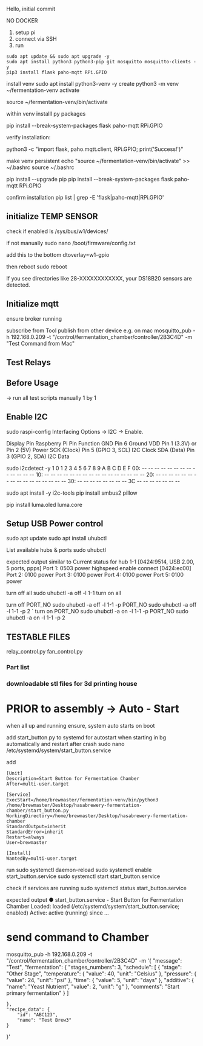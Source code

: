 Hello,
initial commit

NO DOCKER

1. setup pi
2. connect via SSH
3. run 

````
sudo apt update && sudo apt upgrade -y
sudo apt install python3 python3-pip git mosquitto mosquitto-clients -y
pip3 install flask paho-mqtt RPi.GPIO
````


install venv
sudo apt install python3-venv -y
create 
python3 -m venv ~/fermentation-venv
activate

source ~/fermentation-venv/bin/activate

within venv installl py packages 

pip install --break-system-packages flask paho-mqtt RPi.GPIO

verify installation:

python3 -c "import flask, paho.mqtt.client, RPi.GPIO; print('Success!')"

make venv persistent
echo "source ~/fermentation-venv/bin/activate" >> ~/.bashrc
source ~/.bashrc

pip install --upgrade pip
pip install --break-system-packages flask paho-mqtt RPi.GPIO

confirm installation
pip list | grep -E 'flask|paho-mqtt|RPi.GPIO'

## initialize TEMP SENSOR
check if enabled
ls /sys/bus/w1/devices/


if not manually
sudo nano /boot/firmware/config.txt

add this to the bottom
dtoverlay=w1-gpio

then reboot
sudo reboot

If you see directories like 28-XXXXXXXXXXXX, your DS18B20 sensors are detected.

## Initialize mqtt
ensure broker running

subscribe from Tool
publish from other device 
e.g. on mac 
mosquitto_pub -h 192.168.0.209 -t "/control/fermentation_chamber/controller/2B3C4D" -m "Test Command from Mac"

## Test Relays




## Before Usage
-> run all test scripts manually 1 by 1 

## Enable I2C

sudo raspi-config
Interfacing Options → I2C → Enable.

Display Pin	Raspberry Pi Pin	Function
GND	Pin 6	Ground
VDD	Pin 1 (3.3V) or Pin 2 (5V)	Power
SCK (Clock)	Pin 5 (GPIO 3, SCL)	I2C Clock
SDA (Data)	Pin 3 (GPIO 2, SDA)	I2C Data

sudo i2cdetect -y 1
     0  1  2  3  4  5  6  7  8  9  A  B  C  D  E  F
00:          -- -- -- -- -- -- -- -- -- -- -- -- --
10: -- -- -- -- -- -- -- -- -- -- -- -- -- -- -- --
20: -- -- -- -- -- -- -- -- -- -- -- -- -- -- -- --
30: -- -- -- -- -- -- -- -- 3C -- -- -- -- -- -- --

sudo apt install -y i2c-tools
pip install smbus2 pillow

pip install luma.oled luma.core

## Setup USB Power control

sudo apt update
sudo apt install uhubctl

List available hubs & ports
sudo uhubctl

expected output similar to
Current status for hub 1-1 [0424:9514, USB 2.00, 5 ports, ppps]
  Port 1: 0503 power highspeed enable connect [0424:ec00]
  Port 2: 0100 power
  Port 3: 0100 power
  Port 4: 0100 power
  Port 5: 0100 power

  turn off all
  sudo uhubctl -a off -l 1-1
turn on all

turn off PORT_NO
sudo uhubctl -a off -l 1-1 -p PORT_NO
sudo uhubctl -a off -l 1-1 -p 2
´
turn on PORT_NO
sudo uhubctl -a on -l 1-1 -p PORT_NO
sudo uhubctl -a on -l 1-1 -p 2


## TESTABLE FILES
relay_control.py
fan_control.py

### Part list
### downloadable stl files for 3d printing house


# PRIOR to assembly -> Auto - Start
when all up and running ensure, system auto starts on boot 

add start_button.py to systemd for autostart when starting in bg automatically and restart after crash
sudo nano /etc/systemd/system/start_button.service

add
````
[Unit]
Description=Start Button for Fermentation Chamber
After=multi-user.target

[Service]
ExecStart=/home/brewmaster/fermentation-venv/bin/python3 /home/brewmaster/Desktop/hasabrewery-fermentation-chamber/start_button.py
WorkingDirectory=/home/brewmaster/Desktop/hasabrewery-fermentation-chamber
StandardOutput=inherit
StandardError=inherit
Restart=always
User=brewmaster

[Install]
WantedBy=multi-user.target
````

run
sudo systemctl daemon-reload
sudo systemctl enable start_button.service
sudo systemctl start start_button.service

check if services are running
sudo systemctl status start_button.service

expected output
● start_button.service - Start Button for Fermentation Chamber
   Loaded: loaded (/etc/systemd/system/start_button.service; enabled)
   Active: active (running) since ...

##

# send command to Chamber
mosquitto_pub -h 192.168.0.209 -t "/control/fermentation_chamber/controller/2B3C4D" -m '{
    "message": "Test",
    "fermentation": {
        "stages_numbers": 3,
        "schedule": [
            {
                "stage": "Other Stage",
                "temperature": {
                    "value": 40,
                    "unit": "Celsius"
                },
                "pressure": {
                    "value": 24,
                    "unit": "psi"
                },
                "time": {
                    "value": 5,
                    "unit": "days"
                },
                "additive": {
                    "name": "Yeast Nutrient",
                    "value": 2,
                    "unit": "g"
                },
                "comments": "Start primary fermentation"
            }
        ]
       
    },
    "recipe_data": {
        "id": "ABC123",
        "name": "Test Brew3"
    }
}'